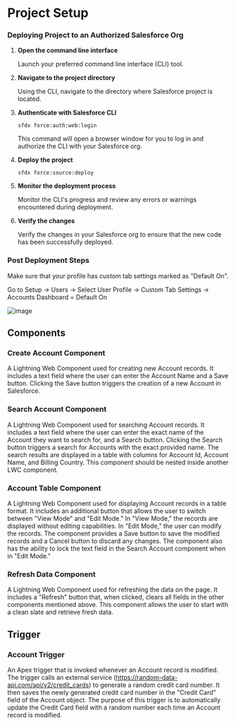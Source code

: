 # Project Setup

### Deploying Project to an Authorized Salesforce Org

1. **Open the command line interface**
   
   Launch your preferred command line interface (CLI) tool.
   

2. **Navigate to the project directory**

   Using the CLI, navigate to the directory where Salesforce project is located.
   

3. **Authenticate with Salesforce CLI**
   
   ```
   sfdx force:auth:web:login
   ```

   This command will open a browser window for you to log in and authorize the CLI with your Salesforce org.
   

4. **Deploy the project**
   
   ```
   sfdx force:source:deploy
   ```


5. **Monitor the deployment process**
   
   Monitor the CLI's progress and review any errors or warnings encountered during deployment.
   

6. **Verify the changes**
   
   Verify the changes in your Salesforce org to ensure that the new code has been successfully deployed.
   

### Post Deployment Steps

Make sure that your profile has custom tab settings marked as "Default On".

Go to Setup -> Users -> Select User Profile -> Custom Tab Settings -> Accounts Dashboard = Default On

![image](https://github.com/Chlip/LWC_AccountDashboard/assets/41972411/595bc4d7-020c-48ac-bff6-ac5674b8db8a)


## Components

### Create Account Component
A Lightning Web Component used for creating new Account records. It includes a text field where the user can enter the Account Name and a Save button. Clicking the Save button triggers the creation of a new Account in Salesforce.

### Search Account Component
A Lightning Web Component used for searching Account records. It includes a text field where the user can enter the exact name of the Account they want to search for, and a Search button. Clicking the Search button triggers a search for Accounts with the exact provided name. The search results are displayed in a table with columns for Account Id, Account Name, and Billing Country. This component should be nested inside another LWC component.

### Account Table Component
A Lightning Web Component used for displaying Account records in a table format. It includes an additional button that allows the user to switch between "View Mode" and "Edit Mode." In "View Mode," the records are displayed without editing capabilities. In "Edit Mode," the user can modify the records. The component provides a Save button to save the modified records and a Cancel button to discard any changes. The component also has the ability to lock the text field in the Search Account component when in "Edit Mode."

### Refresh Data Component
A Lightning Web Component used for refreshing the data on the page. It includes a "Refresh" button that, when clicked, clears all fields in the other components mentioned above. This component allows the user to start with a clean slate and retrieve fresh data.

## Trigger

### Account Trigger
An Apex trigger that is invoked whenever an Account record is modified. The trigger calls an external service (https://random-data-api.com/api/v2/credit_cards) to generate a random credit card number. It then saves the newly generated credit card number in the "Credit Card" field of the Account object. The purpose of this trigger is to automatically update the Credit Card field with a random number each time an Account record is modified.
